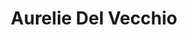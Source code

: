 ---
title: Aurelie Del Vecchio
family: 
  sort: Del Vecchio
  given: Montaigne

siblings:
  - name: "Henri Montaigne"
    type: Brother
  - name: "Camille Reinhardt"
    type: Sister

partners:
  - name: "Alessandro Del Vecchio"
    type: "Husband"

children:
  - name: "Gabriella Del Vecchio"
    type: "Daughter"

char_data:
  - element_title: "Pronouns"
    element: ""
  - element_title: "Race"
    element: ""
  - element_title: "Age"
    element: ""
  - element_title: "Height"
    element: ""
  - element_title: "Hair"
    element: ""
  - element_title: "Skin"
    element: ""
  - element_title: "Eyes"
    element: ""

excerpt: "Wife of Alessandro Del Vecchio, and mother to Gabriella. Sister to Henri Montaigne."

sidebar:
  nav: main
---